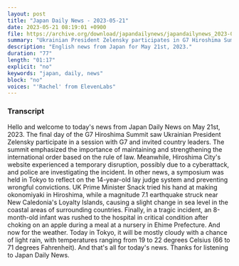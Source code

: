 ```yaml
---
layout: post
title: "Japan Daily News - 2023-05-21"
date: 2023-05-21 08:19:01 +0900
file: https://archive.org/download/japandailynews/japandailynews_2023-05-21.mp3
summary: "Ukrainian President Zelensky participates in G7 Hiroshima Summit on final day, Temporary disruption of Hiroshima City website due to possible cyberattack, police investigate, & more…"
description: "English news from Japan for May 21st, 2023."
duration: "77"
length: "01:17"
explicit: "no"
keywords: "japan, daily, news"
block: "no"
voices: "'Rachel' from ElevenLabs"
---
```


### Transcript

Hello and welcome to today's news from Japan Daily News on May 21st, 2023. The final day of the G7 Hiroshima Summit saw Ukrainian President Zelensky participate in a session with G7 and invited country leaders. The summit emphasized the importance of maintaining and strengthening the international order based on the rule of law. Meanwhile, Hiroshima City's website experienced a temporary disruption, possibly due to a cyberattack, and police are investigating the incident. In other news, a symposium was held in Tokyo to reflect on the 14-year-old lay judge system and preventing wrongful convictions. UK Prime Minister Snack tried his hand at making okonomiyaki in Hiroshima, while a magnitude 7.1 earthquake struck near New Caledonia's Loyalty Islands, causing a slight change in sea level in the coastal areas of surrounding countries. Finally, in a tragic incident, an 8-month-old infant was rushed to the hospital in critical condition after choking on an apple during a meal at a nursery in Ehime Prefecture. And now for the weather. Today in Tokyo, it will be mostly cloudy with a chance of light rain, with temperatures ranging from 19 to 22 degrees Celsius (66 to 71 degrees Fahrenheit).  And that's all for today's news. Thanks for listening to Japan Daily News.
